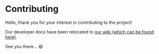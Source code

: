 # Contributing

Hello, thank you for your interest in contributing to the project!

Our developer docs have been relocated to [our wiki (which can be found here)](https://github.com/cakebotpro/cakebot/wiki).

See you there... :smile:
